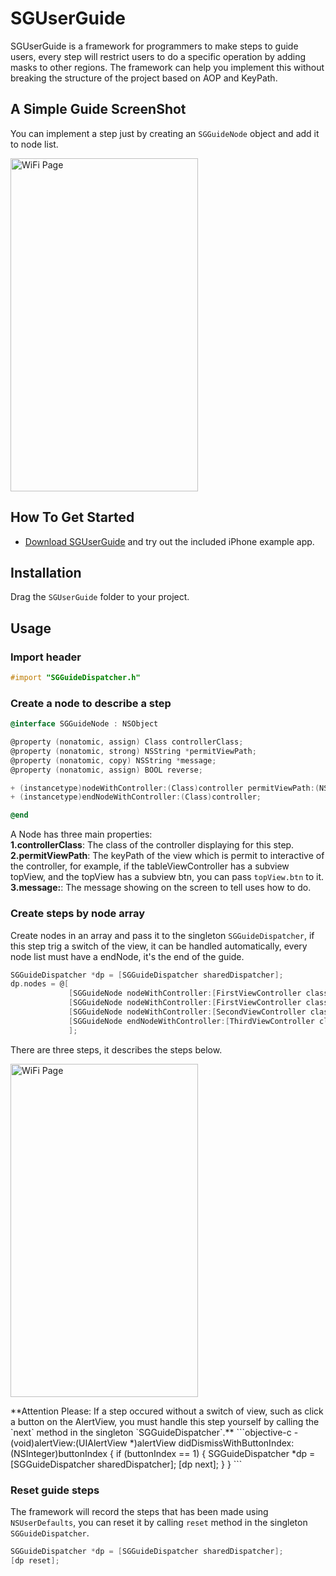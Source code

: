 # SGUserGuide 

SGUserGuide is a framework for programmers to make steps to guide users, every step will restrict users to do a specific operation by adding masks to other regions. The framework can help you implement this without breaking the structure of the project based on AOP and KeyPath.

## A Simple Guide ScreenShot
You can implement a step just by creating an `SGGuideNode` object and add it to node list.
<p>
<img src="https://raw.githubusercontent.com/Soulghost/SGUserGuide/master/images/guide.png" width = "300" height = "533" alt="WiFi Page" align=center />
</p>

## How To Get Started
- [Download SGUserGuide](https://github.com/Soulghost/SGUserGuide/archive/master.zip) and try out the included iPhone example app.

## Installation
Drag the `SGUserGuide` folder to your project.

## Usage
### Import header
```objective-c
#import "SGGuideDispatcher.h"
```

### Create a node to describe a step
```objective-c
@interface SGGuideNode : NSObject

@property (nonatomic, assign) Class controllerClass;
@property (nonatomic, strong) NSString *permitViewPath;
@property (nonatomic, copy) NSString *message;
@property (nonatomic, assign) BOOL reverse;

+ (instancetype)nodeWithController:(Class)controller permitViewPath:(NSString *)permitViewPath message:(NSString *)message reverse:(BOOL)reverse;
+ (instancetype)endNodeWithController:(Class)controller;

@end
```

A Node has three main properties:<br/>
**1.controllerClass**: The class of the controller displaying for this step.
**2.permitViewPath**: The keyPath of the view which is permit to interactive of the controller, for example, if the tableViewController has a subview topView, and the topView has a subview btn, you can pass `topView.btn` to it.
**3.message:**: The message showing on the screen to tell uses how to do.

### Create steps by node array
Create nodes in an array and pass it to the singleton `SGGuideDispatcher`, if this step trig a switch of the view, it can be handled automatically, every node list must have a endNode, it's the end of the guide.
```objective-c
SGGuideDispatcher *dp = [SGGuideDispatcher sharedDispatcher];
dp.nodes = @[
             [SGGuideNode nodeWithController:[FirstViewController class] permitViewPath:@"addBtn" message:@"Please Click The Add Button And Choose Yes From the Alert." reverse:NO],
             [SGGuideNode nodeWithController:[FirstViewController class] permitViewPath:@"wrap.innerView" message:@"Please Click the Info Button" reverse:NO],
             [SGGuideNode nodeWithController:[SecondViewController class] permitViewPath:@"tabBarController.tabBar" message:@"Please Change To Third Page" reverse:NO],
             [SGGuideNode endNodeWithController:[ThirdViewController class]]
             ];
```
There are three steps, it describes the steps below.
<p>
<img src="https://raw.githubusercontent.com/Soulghost/SGUserGuide/master/images/guide.gif" width = "300" height = "533" alt="WiFi Page" align=center />
</p>
**Attention Please: If a step occured without a switch of view, such as click a button on the AlertView, you must handle this step yourself by calling the `next` method in the singleton `SGGuideDispatcher`.**
```objective-c
- (void)alertView:(UIAlertView *)alertView didDismissWithButtonIndex:(NSInteger)buttonIndex {
    if (buttonIndex == 1) {
        SGGuideDispatcher *dp = [SGGuideDispatcher sharedDispatcher];
        [dp next];
    }
}
```

### Reset guide steps
The framework will record the steps that has been made using `NSUserDefaults`, you can reset it by calling `reset` method in the singleton `SGGuideDispatcher`.
```objective-c
SGGuideDispatcher *dp = [SGGuideDispatcher sharedDispatcher];
[dp reset];
```


